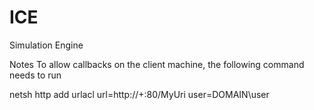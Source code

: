 # ICE
Simulation Engine

Notes
To allow callbacks on the client machine, the following command needs to run 

netsh http add urlacl url=http://+:80/MyUri user=DOMAIN\user
